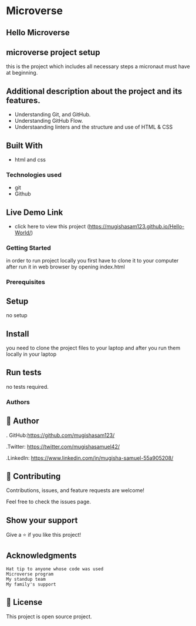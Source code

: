 
# Microverse

## Hello Microverse

## microverse project setup

this is the project which includes all necessary steps a micronaut must have at beginning.

## Additional description about the project and its features.
- Understanding Git, and GitHub.
- Understanding GitHub Flow.
- Understaanding linters and the structure and use of HTML & CSS

## Built With
- html and css


### Technologies used
- git
- Github

## Live Demo Link
- click here to view this project (https://mugishasam123.github.io/Hello-World/)

### Getting Started
in order to run project locally you first have to clone it to your computer after run it in web browser by opening  index.html 

### Prerequisites
## Setup
no setup
## Install
you need to clone the project files to your laptop and after you run them locally in your laptop

## Run tests
no tests required.

### Authors

## 👤 Author
. GitHub:https://github.com/mugishasam123/

.Twitter: https://twitter.com/mugishasamuel42/

.LinkedIn: https://www.linkedin.com/in/mugisha-samuel-55a905208/

## 🤝 Contributing
Contributions, issues, and feature requests are welcome!

Feel free to check the issues page.

## Show your support
Give a ⭐️ if you like this project!

## Acknowledgments
    Hat tip to anyone whose code was used 
    Microverse program 
    My standup team 
    My family's support 

## 📝 License

This project is open source project.